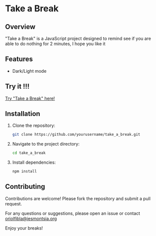 # Take a Break

## Overview
"Take a Break" is a JavaScript project designed to remind see if you are able to do nothing for 2 minutes, I hope you like it

## Features
- Dark/Light mode

## Try it !!!
[Try "Take a Break" here!](https://oriol-fibla.itch.io/take-a-break)

## Installation
1. Clone the repository:
    ```bash
    git clone https://github.com/yourusername/take_a_break.git
    ```
2. Navigate to the project directory:
    ```bash
    cd take_a_break
    ```
3. Install dependencies:
    ```bash
    npm install
    ```

## Contributing
Contributions are welcome! Please fork the repository and submit a pull request.

For any questions or suggestions, please open an issue or contact [oriolfibla@iesmontsia.org](mailto:oriolfibla@iesmontsia.org)

Enjoy your breaks!